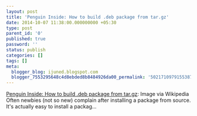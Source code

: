 ```yaml
---
layout: post
title: 'Penguin Inside: How to build .deb package from tar.gz'
date: 2014-10-07 11:38:00.000000000 +05:30
type: post
parent_id: '0'
published: true
password: ''
status: publish
categories: []
tags: []
meta:
  blogger_blog: ijuned.blogspot.com
  blogger_7553295648c4d8ebded8b8484926da00_permalink: '5021710979155387255'
---
```

<p><a href="http://penguininside.blogspot.com/2009/12/how-to-build-deb-package-from-targz.html?spref=bl">Penguin Inside: How to build .deb package from tar.gz</a>: Image via Wikipedia  Often newbies (not so new) complain after installing a package from source. It's actually easy to install a packag...</p>
